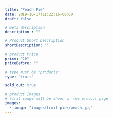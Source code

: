 ```yaml
---
title: "Peach Pie"
date: 2019-10-17T11:22:16+06:00
draft: false

# meta description
description : ""

# Product Short Description
shortDescription: ""

# product Price
price: "20"
priceBefore: ""

# type must be "products"
type: "fruit"

sold_out: true

# product Images
# first image will be shown in the product page
images:
  - image: "images/fruit-pies/peach.jpg"
---
```

